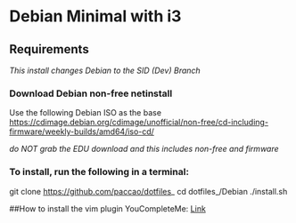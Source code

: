 # Debian Minimal with i3

## Requirements

_This install changes Debian to the SID (Dev) Branch_

### Download Debian non-free netinstall

Use the following Debian ISO as the base <https://cdimage.debian.org/cdimage/unofficial/non-free/cd-including-firmware/weekly-builds/amd64/iso-cd/>

_do NOT grab the EDU download and this includes non-free and firmware_

### To install, run the following in a terminal:

git clone https://github.com/paccao/dotfiles_
cd dotfiles_/Debian
./install.sh

##How to install the vim plugin YouCompleteMe:
[Link](https://ethans.me/posts/2018-09-01-installing-vim-with-youcompleteme-plugin-to-enable-autocomplete/)
